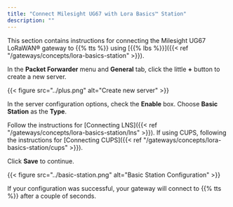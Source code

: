```yaml
---
title: "Connect Milesight UG67 with Lora Basics™ Station"
description: ""
---
```


This section contains instructions for connecting the Milesight UG67 LoRaWAN® gateway to {{% tts %}} using [{{% lbs %}}]({{< ref "/gateways/concepts/lora-basics-station" >}}).

<!--more-->

In the **Packet Forwarder** menu and **General** tab, click the little **+** button to create a new server.

{{< figure src="../plus.png" alt="Create new server" >}}

In the server configuration options, check the **Enable** box. Choose **Basic Station** as the **Type**.

Follow the instructions for [Connecting LNS]({{< ref "/gateways/concepts/lora-basics-station/lns" >}}). If using CUPS, following the instructions for [Connecting CUPS]({{< ref "/gateways/concepts/lora-basics-station/cups" >}}).

Click **Save** to continue.

{{< figure src="../basic-station.png" alt="Basic Station Configuration" >}}

If your configuration was successful, your gateway will connect to {{% tts %}} after a couple of seconds.
